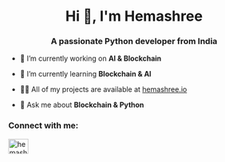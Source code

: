 <h1 align="center">Hi 👋, I'm Hemashree</h1>
<h3 align="center">A passionate Python developer from India</h3>

- 🔭 I’m currently working on **AI & Blockchain**

- 🌱 I’m currently learning **Blockchain & AI**

- 👨‍💻 All of my projects are available at [hemashree.io](hemashree.io)

- 💬 Ask me about **Blockchain & Python**

<h3 align="left">Connect with me:</h3>
<p align="left">
<a href="https://linkedin.com/in/hemashree ss" target="blank"><img align="center" src="https://raw.githubusercontent.com/rahuldkjain/github-profile-readme-generator/master/src/images/icons/Social/linked-in-alt.svg" alt="hemashree ss" height="30" width="40" /></a>
</p>

